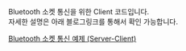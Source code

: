 Bluetooth 소켓 통신을 위한 Client 코드입니다.   
자세한 설명은 아래 블로그링크를 통해서 확인 가능합니다.

[Bluetooth 소켓 통신 예제 (Server-Client)](https://bictoselfdev.blogspot.com/2021/01/bluetooth-server-client.html)